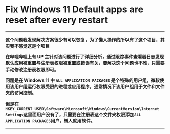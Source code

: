 # Fix Windows 11 Default apps are reset after every restart
***

**这个问题我发现解决方案很少有可以恢复，为了懒人操作的所以有了这个项目，其实我不感觉这是个项目**

**在哔哩哔哩上有 UP 主针对该问题进行了详细分析，通过跟踪事件查看器日志发现默认应用被重置与注册表权限被重置或错误有关，要解决这个问题也不难，只需要手动修改注册表权限即可。**

**问题是在 Windows 11 中 `ALL APPLICATION PACKAGES` 是个特殊的用户组，微软使用该用户组运行权限受限的进程或应用程序，通常情况下该用户组用于文件和文件夹的访问控制。**

**但是在`HKEY_CURRENT_USER\Software\Microsoft\Windows\CurrentVersion\Internet Settings`这里面用户没有了，只需要在注册表这个文件夹权限添加`ALL APPLICATION PACKAGES`用户，懒人就用软件。**

***

